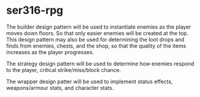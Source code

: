 # ser316-rpg

The builder design pattern will be used to instantiate enemies as the player moves down floors. So that only easier enemies will be created at the top. This design pattern may also be used for determining the loot drops and finds from enemies, chests, and the shop, so that the quality of the items increases as the player progresses.

The strategy design pattern will be used to determine how enemies respond to the player, critical strike/miss/block chance.

The wrapper design patter will be used to implement status effects, weapons/armour stats, and character stats.
